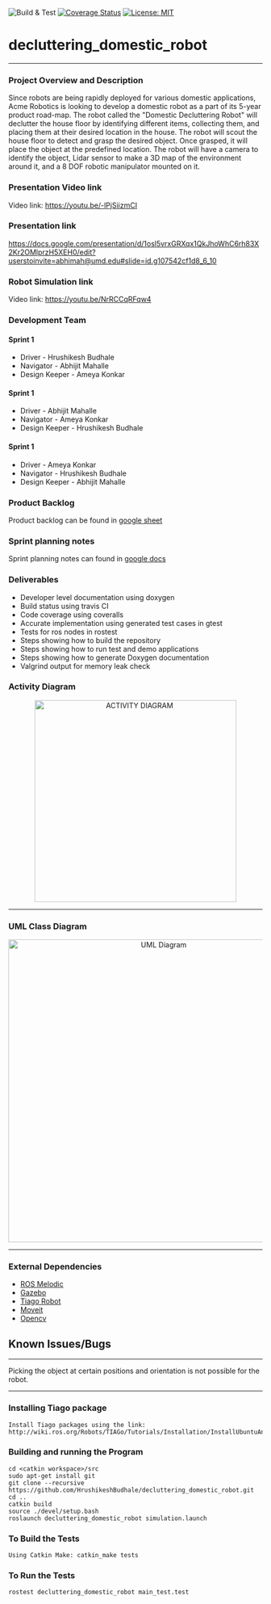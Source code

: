 ![Build & Test](https://github.com/HrushikeshBudhale/decluttering_domestic_robot/workflows/Build%20&%20Test/badge.svg)
[![Coverage Status](https://coveralls.io/repos/github/HrushikeshBudhale/decluttering_domestic_robot/badge.svg?branch=main)](https://coveralls.io/github/HrushikeshBudhale/decluttering_domestic_robot?branch=main)
[![License: MIT](https://img.shields.io/badge/License-MIT-yellow.svg)](https://opensource.org/licenses/MIT)
# decluttering_domestic_robot

---

### Project Overview and Description
Since robots are being rapidly deployed for various domestic applications, Acme Robotics is looking to develop a domestic robot as a part of its 5-year product road-map. The robot called the "Domestic Decluttering Robot" will declutter the house floor by identifying different items, collecting them, and placing them at their desired location in the house.  The robot will scout the house floor to detect and grasp the desired object. Once grasped, it will place the object at the predefined location. The robot will have a camera to identify the object, Lidar sensor to make a 3D map of the environment around it, and a 8 DOF robotic manipulator mounted on it.

### Presentation Video link

Video link: https://youtu.be/-lPjSiizmCI

### Presentation link

https://docs.google.com/presentation/d/1osl5vrxGRXqx1QkJhoWhC6rh83X2Kr2OMlprzH5XEH0/edit?userstoinvite=abhimah@umd.edu#slide=id.g107542cf1d8_6_10

### Robot Simulation link

Video link: https://youtu.be/NrRCCqRFqw4

### Development Team
#### Sprint 1
* Driver        - Hrushikesh Budhale
* Navigator     - Abhijit Mahalle
* Design Keeper - Ameya Konkar

#### Sprint 1
* Driver        - Abhijit Mahalle
* Navigator     - Ameya Konkar
* Design Keeper - Hrushikesh Budhale

#### Sprint 1
* Driver        - Ameya Konkar
* Navigator     - Hrushikesh Budhale
* Design Keeper - Abhijit Mahalle


### Product Backlog
Product backlog can be found in [google sheet](https://docs.google.com/spreadsheets/d/1uLx1TDejwb_q-EkkCh65zcsgOdo6YiGDN0ZlcO-tUYo/edit?usp=sharing)

### Sprint planning notes
Sprint planning notes can found in [google docs](https://docs.google.com/document/d/1j18MeeHkREd-rwEOQwoSgQbipBhqeb5pdRHkQmvJkCU/edit?usp=sharing)

### Deliverables
* Developer level documentation using doxygen
* Build status using travis CI
* Code coverage using coveralls
* Accurate implementation using generated test cases in gtest
* Tests for ros nodes in rostest
* Steps showing how to build the repository
* Steps showing how to run test and demo applications
* Steps showing how to generate Doxygen documentation
* Valgrind output for memory leak check

### Activity Diagram
<p align="center">
  <img src="https://github.com/HrushikeshBudhale/decluttering_domestic_robot/blob/sprint1/uml/initial/activity_diagram.png" alt="ACTIVITY DIAGRAM" width="400"/>
</p>

---

### UML Class Diagram
<p align="center">
  <img src="https://github.com/HrushikeshBudhale/decluttering_domestic_robot/blob/sprint1/uml/initial/class_diagram.png" alt="UML Diagram" width="600"/>
</p>

---

### External Dependencies
- [ROS Melodic](http://wiki.ros.org/melodic/Installation/Ubuntu)
- [Gazebo](http://gazebosim.org/)
- [Tiago Robot](http://wiki.ros.org/Robots/TIAGo/Tutorials)
- [Moveit](https://moveit.ros.org/)
- [Opencv](https://github.com/opencv/opencv)

## Known Issues/Bugs

---
Picking the object at certain positions and orientation is not possible for the robot.

---

### Installing Tiago package

```
Install Tiago packages using the link: http://wiki.ros.org/Robots/TIAGo/Tutorials/Installation/InstallUbuntuAndROS

```

### Building and running the Program

```
cd <catkin workspace>/src
sudo apt-get install git
git clone --recursive https://github.com/HrushikeshBudhale/decluttering_domestic_robot.git
cd ..
catkin build
source ./devel/setup.bash
roslaunch decluttering_domestic_robot simulation.launch

```
### To Build the Tests

```
Using Catkin Make: catkin_make tests

```
### To Run the Tests

```
rostest decluttering_domestic_robot main_test.test

```
